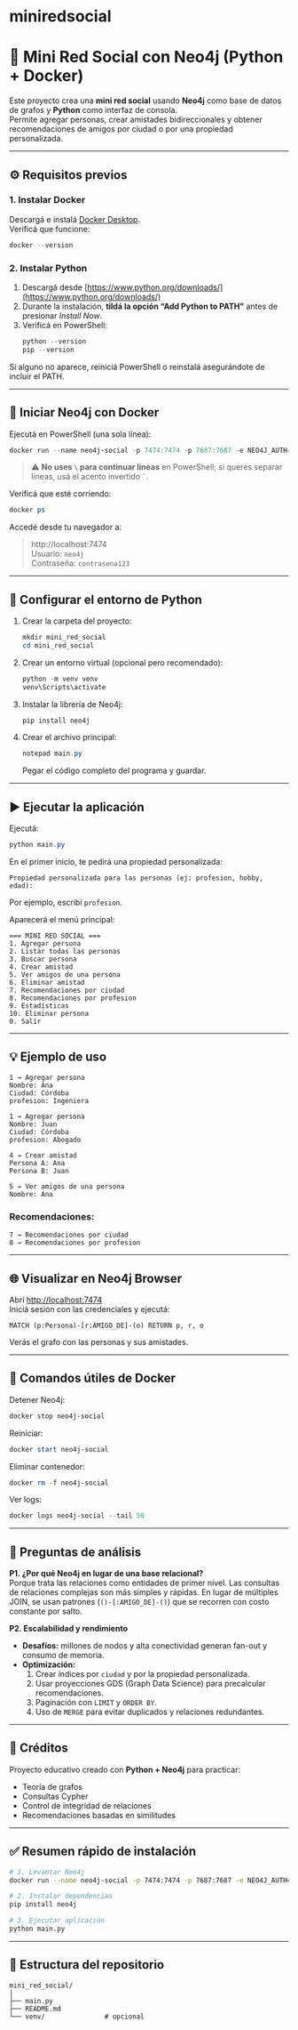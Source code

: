 # miniredsocial
# 🧠 Mini Red Social con Neo4j (Python + Docker)

Este proyecto crea una **mini red social** usando **Neo4j** como base de datos de grafos y **Python** como interfaz de consola.  
Permite agregar personas, crear amistades bidireccionales y obtener recomendaciones de amigos por ciudad o por una propiedad personalizada.

---

## ⚙️ Requisitos previos

### 1. Instalar Docker
Descargá e instalá [Docker Desktop](https://www.docker.com/products/docker-desktop/).  
Verificá que funcione:
```powershell
docker --version
```

### 2. Instalar Python
1. Descargá desde [https://www.python.org/downloads/](https://www.python.org/downloads/)  
2. Durante la instalación, **tildá la opción “Add Python to PATH”** antes de presionar *Install Now*.
3. Verificá en PowerShell:
   ```powershell
   python --version
   pip --version
   ```

Si alguno no aparece, reiniciá PowerShell o reinstalá asegurándote de incluir el PATH.

---

## 🐳 Iniciar Neo4j con Docker

Ejecutá en PowerShell (una sola línea):

```powershell
docker run --name neo4j-social -p 7474:7474 -p 7687:7687 -e NEO4J_AUTH="neo4j/contrasena123" -d neo4j:5
```

> ⚠️ **No uses `\` para continuar líneas** en PowerShell; si querés separar líneas, usá el acento invertido `` ` ``.

Verificá que esté corriendo:
```powershell
docker ps
```

Accedé desde tu navegador a:
> http://localhost:7474  
> Usuario: `neo4j`  
> Contraseña: `contrasena123`

---

## 🐍 Configurar el entorno de Python

1. Crear la carpeta del proyecto:
   ```powershell
   mkdir mini_red_social
   cd mini_red_social
   ```

2. Crear un entorno virtual (opcional pero recomendado):
   ```powershell
   python -m venv venv
   venv\Scripts\activate
   ```

3. Instalar la librería de Neo4j:
   ```powershell
   pip install neo4j
   ```

4. Crear el archivo principal:
   ```powershell
   notepad main.py
   ```
   Pegar el código completo del programa y guardar.

---

## ▶️ Ejecutar la aplicación

Ejecutá:
```powershell
python main.py
```

En el primer inicio, te pedirá una propiedad personalizada:
```
Propiedad personalizada para las personas (ej: profesion, hobby, edad):
```
Por ejemplo, escribí `profesion`.

Aparecerá el menú principal:

```
=== MINI RED SOCIAL ===
1. Agregar persona
2. Listar todas las personas
3. Buscar persona
4. Crear amistad
5. Ver amigos de una persona
6. Eliminar amistad
7. Recomendaciones por ciudad
8. Recomendaciones por profesion
9. Estadísticas
10. Eliminar persona
0. Salir
```

---

## 💡 Ejemplo de uso

```
1 → Agregar persona
Nombre: Ana
Ciudad: Córdoba
profesion: Ingeniera

1 → Agregar persona
Nombre: Juan
Ciudad: Córdoba
profesion: Abogado

4 → Crear amistad
Persona A: Ana
Persona B: Juan

5 → Ver amigos de una persona
Nombre: Ana
```

### Recomendaciones:
```
7 → Recomendaciones por ciudad
8 → Recomendaciones por profesion
```

---

## 🌐 Visualizar en Neo4j Browser

Abrí [http://localhost:7474](http://localhost:7474)  
Iniciá sesión con las credenciales y ejecutá:
```cypher
MATCH (p:Persona)-[r:AMIGO_DE]-(o) RETURN p, r, o
```
Verás el grafo con las personas y sus amistades.

---

## 🧹 Comandos útiles de Docker

Detener Neo4j:
```powershell
docker stop neo4j-social
```

Reiniciar:
```powershell
docker start neo4j-social
```

Eliminar contenedor:
```powershell
docker rm -f neo4j-social
```

Ver logs:
```powershell
docker logs neo4j-social --tail 50
```

---

## 🧠 Preguntas de análisis

**P1. ¿Por qué Neo4j en lugar de una base relacional?**  
Porque trata las relaciones como entidades de primer nivel. Las consultas de relaciones complejas son más simples y rápidas. En lugar de múltiples JOIN, se usan patrones (`()-[:AMIGO_DE]-()`) que se recorren con costo constante por salto.

**P2. Escalabilidad y rendimiento**  
- **Desafíos:** millones de nodos y alta conectividad generan fan-out y consumo de memoria.  
- **Optimización:**  
  1. Crear índices por `ciudad` y por la propiedad personalizada.  
  2. Usar proyecciones GDS (Graph Data Science) para precalcular recomendaciones.  
  3. Paginación con `LIMIT` y `ORDER BY`.  
  4. Uso de `MERGE` para evitar duplicados y relaciones redundantes.

---

## 🧩 Créditos
Proyecto educativo creado con **Python + Neo4j** para practicar:
- Teoría de grafos  
- Consultas Cypher  
- Control de integridad de relaciones  
- Recomendaciones basadas en similitudes  

---

## ✅ Resumen rápido de instalación

```bash
# 1. Levantar Neo4j
docker run --name neo4j-social -p 7474:7474 -p 7687:7687 -e NEO4J_AUTH="neo4j/contrasena123" -d neo4j:5

# 2. Instalar dependencias
pip install neo4j

# 3. Ejecutar aplicación
python main.py
```

---

## 📂 Estructura del repositorio
```
mini_red_social/
│
├── main.py
├── README.md
└── venv/               # opcional
```

